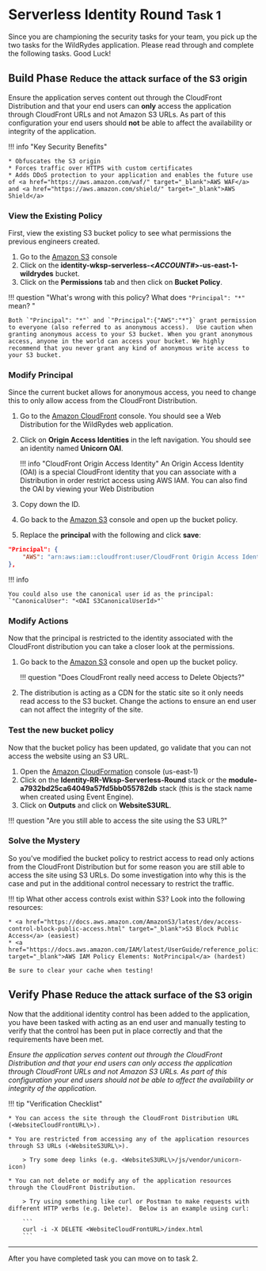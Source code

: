 # Serverless Identity Round <small>Task 1</small>

Since you are championing the security tasks for your team, you pick up the two tasks for the WildRydes application.  Please read through and complete the following tasks.  Good Luck!

## Build Phase <small>Reduce the attack surface of the S3 origin</small>

Ensure the application serves content out through the CloudFront Distribution and that your end users can **only** access the application through CloudFront URLs and not Amazon S3 URLs. As part of this configuration your end users should **not** be able to affect the availability or integrity of the application. 

!!! info "Key Security Benefits"

    * Obfuscates the S3 origin
    * Forces traffic over HTTPS with custom certificates
    * Adds DDoS protection to your application and enables the future use of <a href="https://aws.amazon.com/waf/" target="_blank">AWS WAF</a> and <a href="https://aws.amazon.com/shield/" target="_blank">AWS Shield</a>

### View the Existing Policy

First, view the existing S3 bucket policy to see what permissions the previous engineers created.

1. Go to the <a href="https://s3.console.aws.amazon.com/s3/home" target="_blank">Amazon S3</a> console
2. Click on the **identity-wksp-serverless-<*ACCOUNT#*\>-us-east-1-wildrydes** bucket.
3. Click on the **Permissions** tab and then click on **Bucket Policy**.

!!! question "What's wrong with this policy? What does `"Principal": "*"` mean? "
    
    Both `"Principal": "*"` and `"Principal":{"AWS":"*"}` grant permission to everyone (also referred to as anonymous access).  Use caution when granting anonymous access to your S3 bucket. When you grant anonymous access, anyone in the world can access your bucket. We highly recommend that you never grant any kind of anonymous write access to your S3 bucket.

### Modify Principal

Since the current bucket allows for anonymous access, you need to change this to only allow access from the CloudFront Distribution.

1. Go to the <a href="https://console.aws.amazon.com/cloudfront/" target="_blank">Amazon CloudFront</a> console.  You should see a Web Distribution for the WildRydes web application.
2. Click on **Origin Access Identities** in the left navigation. You should see an identity named **Unicorn OAI**. 

    !!! info "CloudFront Origin Access Identity"
        An Origin Access Identity (OAI) is a special CloudFront identity that you can associate with a Distribution in order restrict access using AWS IAM.  You can also find the OAI by viewing your Web Distribution

3. Copy down the ID.
4. Go back to the <a href="https://s3.console.aws.amazon.com/s3/home" target="_blank">Amazon S3</a> console and open up the bucket policy.
5. Replace the **principal** with the following and click **save**:

``` json
"Principal": {
	"AWS": "arn:aws:iam::cloudfront:user/CloudFront Origin Access Identity <OAI ID>"
},
```

!!! info

    You could also use the canonical user id as the principal: `"CanonicalUser": "<OAI S3CanonicalUserId>"`

### Modify Actions

Now that the principal is restricted to the identity associated with the CloudFront distribution you can take a closer look at the permissions.

1. Go back to the <a href="https://s3.console.aws.amazon.com/s3/home" target="_blank">Amazon S3</a> console and open up the bucket policy.

    !!! question "Does CloudFront really need access to Delete Objects?"
	
2. The distribution is acting as a CDN for the static site so it only needs read access to the S3 bucket.  Change the actions to ensure an end user can not affect the integrity of the site.

### Test the new bucket policy 

Now that the bucket policy has been updated, go validate that you can not access the website using an S3 URL.

1. Open the <a href="https://console.aws.amazon.com/cloudformation/home?region=us-east-1#/stacks?filter=active" target="_blank">Amazon CloudFormation</a> console (us-east-1)
2. Click on the **Identity-RR-Wksp-Serverless-Round** stack or the **module-a7932bd25ca64049a57fd5bb055782db** stack (this is the stack name when created using Event Engine).
3. Click on **Outputs** and click on **WebsiteS3URL**.

!!! question "Are you still able to access the site using the S3 URL?"

### Solve the Mystery

So you've modified the bucket policy to restrict access to read only actions from the CloudFront Distribution but for some reason you are still able to access the site using S3 URLs.  Do some investigation into why this is the case and put in the additional control necessary to restrict the traffic.

!!! tip
    What other access controls exist within S3? Look into the following resources:

    * <a href="https://docs.aws.amazon.com/AmazonS3/latest/dev/access-control-block-public-access.html" target="_blank">S3 Block Public Access</a> (easiest)
    * <a href="https://docs.aws.amazon.com/IAM/latest/UserGuide/reference_policies_elements_notprincipal.html" target="_blank">AWS IAM Policy Elements: NotPrincipal</a> (hardest)

    Be sure to clear your cache when testing!


## Verify Phase <small>Reduce the attack surface of the S3 origin</small>

Now that the additional identity control has been added to the application, you have been tasked with acting as an end user and manually testing to verify that the control has been put in place correctly and that the requirements have been met.

*Ensure the application serves content out through the CloudFront Distribution and that your end users can only access the application through CloudFront URLs and not Amazon S3 URLs. As part of this configuration your end users should not be able to affect the availability or integrity of the application.*

!!! tip "Verification Checklist"

    * You can access the site through the CloudFront Distribution URL (<WebsiteCloudFrontURL\>).

    * You are restricted from accessing any of the application resources through S3 URLs (<WebsiteS3URL\>).

	    > Try some deep links (e.g. <WebsiteS3URL\>/js/vendor/unicorn-icon)

    * You can not delete or modify any of the application resources through the CloudFront Distribution.

	    > Try using something like curl or Postman to make requests with different HTTP verbs (e.g. Delete).  Below is an example using curl:  

        ```
        curl -i -X DELETE <WebsiteCloudFrontURL>/index.html
        ```
***

After you have completed task you can move on to task 2.
